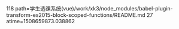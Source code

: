 118 path=学生选课系统(vue)/work/xk3/node_modules/babel-plugin-transform-es2015-block-scoped-functions/README.md
27 atime=1508659873.038862
